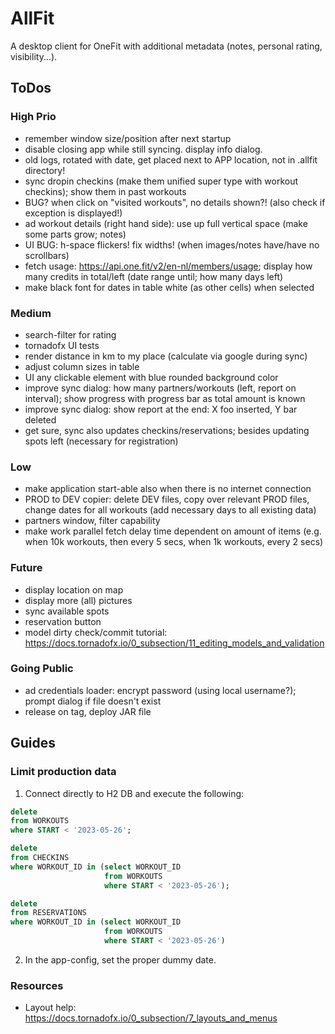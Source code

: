 # AllFit

A desktop client for OneFit with additional metadata (notes, personal rating, visibility...).

## ToDos

### High Prio

* remember window size/position after next startup
* disable closing app while still syncing. display info dialog.
* old logs, rotated with date, get placed next to APP location, not in .allfit directory!
* sync dropin checkins (make them unified super type with workout checkins); show them in past workouts
* BUG? when click on "visited workouts", no details shown?! (also check if exception is displayed!)
* ad workout details (right hand side): use up full vertical space (make some parts grow; notes)
* UI BUG: h-space flickers! fix widths! (when images/notes have/have no scrollbars)
* fetch usage: https://api.one.fit/v2/en-nl/members/usage; display how many credits in total/left (date range until; how many days left)
* make black font for dates in table white (as other cells) when selected

### Medium

* search-filter for rating
* tornadofx UI tests
* render distance in km to my place (calculate via google during sync)
* adjust column sizes in table
* UI any clickable element with blue rounded background color
* improve sync dialog: how many partners/workouts (left, report on interval); show progress with progress bar as total amount is known
* improve sync dialog: show report at the end: X foo inserted, Y bar deleted
* get sure, sync also updates checkins/reservations; besides updating spots left (necessary for registration)

### Low

* make application start-able also when there is no internet connection
* PROD to DEV copier: delete DEV files, copy over relevant PROD files, change dates for all workouts (add necessary days to all existing data)
* partners window, filter capability
* make work parallel fetch delay time dependent on amount of items (e.g. when 10k workouts, then every 5 secs, when 1k workouts, every 2 secs)

### Future

* display location on map
* display more (all) pictures
* sync available spots
* reservation button
* model dirty check/commit tutorial: https://docs.tornadofx.io/0_subsection/11_editing_models_and_validation

### Going Public

* ad credentials loader: encrypt password (using local username?); prompt dialog if file doesn't exist
* release on tag, deploy JAR file

## Guides

### Limit production data

1. Connect directly to H2 DB and execute the following:

```sql
delete
from WORKOUTS
where START < '2023-05-26';

delete
from CHECKINS
where WORKOUT_ID in (select WORKOUT_ID
                     from WORKOUTS
                     where START < '2023-05-26');

delete
from RESERVATIONS
where WORKOUT_ID in (select WORKOUT_ID
                     from WORKOUTS
                     where START < '2023-05-26')
```

2. In the app-config, set the proper dummy date.

### Resources

* Layout help: https://docs.tornadofx.io/0_subsection/7_layouts_and_menus